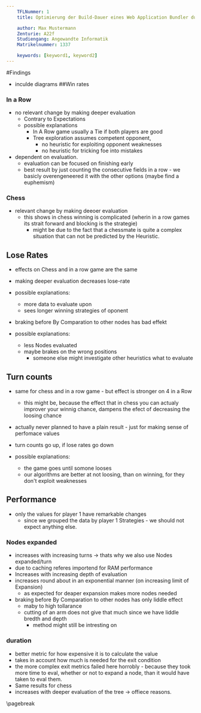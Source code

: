 ```yaml
---
    TFLNummer: 1
    title: Optimierung der Build-Dauer eines Web Application Bundler durch Anpassung der Konfiguration und dessen Auswirkung auf den Entwicklungsprozess

    author: Max Mustermann
    Zenturie: A22f
    Studiengang: Angewandte Informatik
    Matrikelnummer: 1337

    keywords: [keyword1, keyword2]
---
```

#Findings
- inculde diagrams
##Win rates
### In a Row
- no relevant change by making deeper evaluation
    - Contrary to Expectations
    - possible explanations
        - In A Row game usually a Tie if both players are good
        - Tree exploration assumes competent opponent,
            - no heuristic for exploiting opponent weaknesses
            - no heuristic for tricking foe into mistakes
- dependent on evaluation.
    - evaluation can be focused on finishing early
    - best result by just counting the consecutive fields in a row
           - we basicly overengeneered it with the other options (maybe find a euphemism)
### Chess
- relevant change by making deeoer evaluation
    - this shows in chess winning is complicated (wherin in a row games its strait forward and blocking is the strategie)
        - might be due to the fact that a chessmate is quite a complex situation that can not be predicted by the Heuristic.
## Lose Rates
- effects on Chess and in a row game are the same

- making deeper evaluation decreases lose-rate
- possible explanations:
    - more data to evaluate upon
    - sees longer winning strategies of oponent

- braking before By Comparation to other nodes has bad effekt
- possible explanations:
    - less Nodes evaluated
    - maybe brakes on the wrong positions
        - someone else might investigate other heuristics what to evaluate


## Turn counts
- same for chess and in a row game - but effect is stronger on 4 in a Row
    - this might be, because the effect that in chess you can actualy improver your winnig chance, dampens the efect of decreasing the loosing chance

- actually never planned to have a plain result - just for making sense of perfomace values
- turn counts go up, if lose rates go down
- possible explanations:
    - the game goes until somone looses
    - our algorithms are better at not loosing, than on winning, for they don't exploit weaknesses

## Performance
- only the values for player 1 have remarkable changes
    - since we grouped the data by player 1 Strategies - we should not expect anything else.
### Nodes expanded
- increases with increasing turns -> thats why we also use Nodes expanded/turn
- due to caching referes importend for RAM performance
- Increases with increasing depth of evaluation
- increases round about in an exponential manner (on increasing limit of Expansion)
    - as expected for deaper expansion makes more nodes needed
- braking before By Comparation to other nodes has only liddle effect
    - maby to high tollarance
    - cutting of an arm does not give that much since we have liddle bredth and depth
        - method might still be intresting on
### duration
- better metric for how expensive it is to calculate the value
- takes in account how much is needed for the exit condition
- the more complex exit metrics failed here horrobly - because they took more time to eval,
  whether or not to expand a node, than it would have taken to eval them.
- Same results for chess
- increases with deeper evaluation of the tree -> offiece reasons.

\pagebreak
